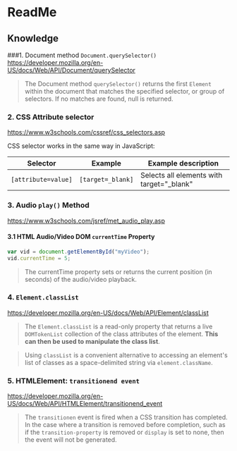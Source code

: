 # ReadMe

## Knowledge

###1. Document method `Document.querySelector()`
https://developer.mozilla.org/en-US/docs/Web/API/Document/querySelector
> The Document method `querySelector()` returns the first `Element` within the document that matches the specified selector, or group of selectors. If no matches are found, null is returned.

### 2. CSS Attribute selector
https://www.w3schools.com/cssref/css_selectors.asp

CSS selector works in the same way in JavaScript:

| Selector | Example | Example description |
|---|---|---|
| `[attribute=value]` | `[target=_blank]` | Selects all elements with target="_blank"

### 3. Audio `play()` Method
https://www.w3schools.com/jsref/met_audio_play.asp

#### 3.1 HTML Audio/Video DOM `currentTime` Property
```JavaScript
var vid = document.getElementById("myVideo");
vid.currentTime = 5;
```
> The currentTime property sets or returns the current position (in seconds) of the audio/video playback.

### 4. `Element.classList`
https://developer.mozilla.org/en-US/docs/Web/API/Element/classList
>The `Element.classList` is a read-only property that returns a live `DOMTokenList` collection of the class attributes of the element. **This can then be used to manipulate the class list**.

>Using `classList` is a convenient alternative to accessing an element's list of classes as a space-delimited string via `element.className`.

### 5. HTMLElement: `transitionend event`
https://developer.mozilla.org/en-US/docs/Web/API/HTMLElement/transitionend_event

>The `transitionen` event is fired when a CSS transition has completed. In the case where a transition is removed before completion, such as if the `transition-property` is removed or `display` is set to none, then the event will not be generated.


